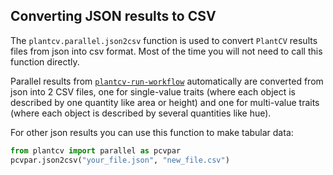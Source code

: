 ## Converting JSON results to CSV

The `plantcv.parallel.json2csv` function is used to convert `PlantCV` results files from json into csv format.
Most of the time you will not need to call this function directly.

Parallel results from [`plantcv-run-workflow`](pipeline_parallel.md) automatically are converted from json into 2 CSV files, one for single-value traits (where each object is described by one quantity like area or height) and one for multi-value traits (where each object is described by several quantities like hue).

For other json results you can use this function to make tabular data:

```python
from plantcv import parallel as pcvpar
pcvpar.json2csv("your_file.json", "new_file.csv")

```
